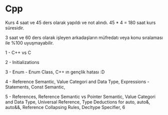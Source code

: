 # Cpp

Kurs 4 saat ve 45 ders olarak yapıldı ve not alındı. 45 * 4 = 180 saat kurs süresidir.

3 saat ve 60 ders olarak işleyen arkadaşların müfredatı veya konu sıralaması ile %100 uyuşmayabilir.

1 - C++ vs C

2 - Initializations

3 - Enum - Enum Class, C++ ın gençlik hatası :D 

4 - Reference Semantic, Value Categori and Data Type, Expressions - Statements, Const Semantic, 

5 - References, Reference Semantic vs Pointer Semantic, Value Categori and Data Type, Universal Reference,
    Type Deductions for auto, auto&, auto&&, Reference Collapsing Rules, Decltype Specifier, 
6
